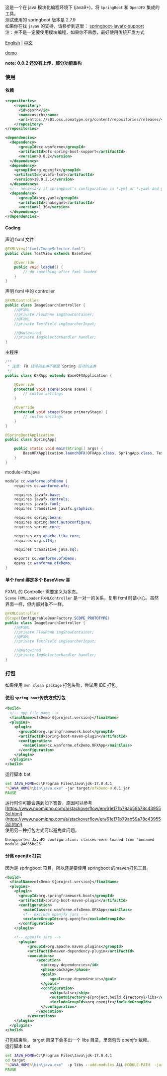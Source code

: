 
这是一个在 java 模块化编程环境下 (java9+)，将 `SpringBoot` 和 `OpenJFX` 集成的工具。  
测试使用的 springboot 版本是 2.7.9  
如果你在找 `java8` 的支持，请移步到这里： [springboot-javafx-support](https://github.com/roskenet/springboot-javafx-support.git)  
注：并不是一定要使用模块编程，如果你不熟悉，最好使用传统开发方式  
  
[English](README.md) | [中文](README.CN.md)  
  
[demo](https://github.com/WanneSimon/ofxDemo-spring-boot-support)  

**note: 0.0.2 还没有上传，部分功能重构**
### 使用
#### 依赖
``` xml
<repositories>
    <repository>
      <id>ossrh</id>
      <name>ossrh</name>
      <url>https://s01.oss.sonatype.org/content/repositories/releases/</url>
    </repository>
</repositories>

<dependencies>
  <dependency>
      <groupId>cc.wanforme</groupId>
      <artifactId>ofx-spring-boot-support</artifactId>
      <version>0.0.2</version>
  </dependency>
  <dependency>
    <groupId>org.openjfx</groupId>
    <artifactId>javafx-fxml</artifactId>
    <version>19.0.2.1</version>
  </dependency>
  <!-- necessary if springboot's configuration is *.yml or *.yaml and you have module-info.java  -->
  <dependency>
      <groupId>org.yaml</groupId>
      <artifactId>snakeyaml</artifactId>
      <version>1.30</version>
  </dependency>
</dependencies>
```
#### Coding
声明 fxml 文件
``` java
@FXMLView("fxml/ImageSelector.fxml")
public class TestView extends BaseView{

	@Override
	public void loaded() {
		// do something after fxml loaded
	}
}
```
声明 fxml 中的 controller
``` java
@FXMLController
public class ImageSearchController {
    //@FXML
    //private FlowPane imgShowContainer;
    //@FXML
    //private TextField imgSearcherInput;

    //@Autowired
    //private ImgSelectorHandler handler;
}
```
主程序
``` java
/**
 * 注意: FX 启动的主类不能是 Spring 启动的主类
 */
public class OFXApp extends BaseOFXApplication {

	@Override
	protected void scene(Scene scene) {
		// custom settings
	}

	@Override
	protected void stage(Stage primaryStage) {
		// custom settings
	}
}

@SpringBootApplication
public class SpringApp{

	public static void main(String[] args) {
		BaseOFXApplication.launchOFX(OFXApp.class, SpringApp.class, TestView.class, args);
	}
}
```
module-info.java
``` java
module cc.wanforme.ofxDemo {
	requires cc.wanforme.ofx;

	requires javafx.base;
	requires javafx.controls;
	requires javafx.fxml;
	requires transitive javafx.graphics;

	requires spring.beans;
	requires spring.boot.autoconfigure;
	requires spring.core;

	requires org.apache.tika.core;
	requires org.slf4j;

	requires transitive java.sql;

	exports cc.wanforme.ofxDemo;
	opens cc.wanforme.ofxDemo;
}
```

#### 单个 fxml 绑定多个 BaseView 类
FXML 的 Controller 需要定义为多态。  
`Scene` `FXMLLoader` `FXMLController` 是一对一的关系，复用 fxml 时请小心。虽然界面一样，但内部对象不一样。
``` java
@FXMLController
@Scope(ConfigurableBeanFactory.SCOPE_PROTOTYPE) 
public class ImageSearchController {
    //@FXML
    //private FlowPane imgShowContainer;
    //@FXML
    //private TextField imgSearcherInput;

    //@Autowired
    //private ImgSelectorHandler handler;
}
```

### 打包
如果使用 `mvn clean package` 打包失败，尝试用 IDE 打包。
#### 使用 `spring-boot`传统方式打包
``` xml
<build>
  <!-- app file name -->
  <finalName>ofxDemo-${project.version}</finalName>
  <plugins>
    <plugin>
      <groupId>org.springframework.boot</groupId>
      <artifactId>spring-boot-maven-plugin</artifactId>
      <configuration>
        <mainClass>cc.wanforme.ofxDemo.OFXApp</mainClass>
      </configuration>
    </plugin>
  </plugins>
</build>
```
运行脚本 bat
``` bat
set JAVA_HOME=C:\Program Files\Java\jdk-17.0.4.1
"%JAVA_HOME%\bin\java.exe" -jar target/ofxDemo-0.0.1.jar 
PAUSE
```
运行时你可能会遇到如下警告，原因可以参考 [https://www.nuomiphp.com/a/stackoverflow/en/61e171b79ab59a78c439553d.html](https://www.nuomiphp.com/a/stackoverflow/en/61e171b79ab59a78c439553d.html)  
使用另一种打包方式可以避免此问题。
```
Unsupported JavaFX configuration: classes were loaded from 'unnamed module @4635bc26'
```

#### 分离 openjfx 打包
因为是 springboot 项目，所以还是要使用 springboot 的maven打包工具。
``` xml
<build>
  <finalName>ofxDemo-${project.version}</finalName>
  <plugins>
    <plugin>
      <groupId>org.springframework.boot</groupId>
      <artifactId>spring-boot-maven-plugin</artifactId>
      <configuration>
      	<mainClass>cc.wanforme.ofxDemo.OFXApp</mainClass>
      	<!-- exclude openjfx jars -->
      	<excludeGroupIds>org.openjfx</excludeGroupIds>
      </configuration>
    </plugin>

    <!-- openjfx jars -->
      <plugin>
          <groupId>org.apache.maven.plugins</groupId>
          <artifactId>maven-dependency-plugin</artifactId>
          <executions>
              <execution>
                <id>copy-dependencies</id>
                <phase>package</phase>
                <goals>
                    <goal>copy-dependencies</goal>
                </goals>
                <configuration>
                    <skip>false</skip>
                    <outputDirectory>${project.build.directory}/libs</outputDirectory>
                    <includeGroupIds>org.openjfx</includeGroupIds>
                </configuration>
              </execution>
          </executions>
    </plugin>
  </plugins>
</build>
```
打包结束后， target 目录下会多出一个 libs 目录，里面包含 openjfx 依赖。  
运行脚本 bat
``` bat
set JAVA_HOME=C:\Program Files\Java\jdk-17.0.4.1
cd target
"%JAVA_HOME%\bin\java.exe"  -p libs --add-modules ALL-MODULE-PATH  -jar ofxDemo-0.0.1.jar 
PAUSE

```


